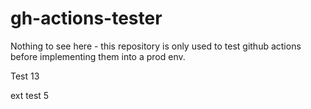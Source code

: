 # gh-actions-tester
Nothing to see here - this repository is only used to test github actions before implementing them into a prod env.

Test 13

ext test 5
